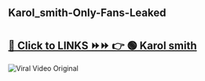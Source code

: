 
 ## Karol_smith-Only-Fans-Leaked

# <h2><a href="https://clipsfans.com/Karol_smith&ref=git">🔗 Click to LINKS ⏩⏩ 👉 🟢 Karol smith </a></h2>

<a href="https://clipsfans.com/Karol_smith&ref=git" rel="nofollow" data-target="animated-image.originalLink"><img src="https://i.ibb.co.com/xMMVF88/686577567.gif" alt="Viral Video Original" style="max-width: 100%; display: inline-block;" data-target="animated-image.originalImage"></a>
